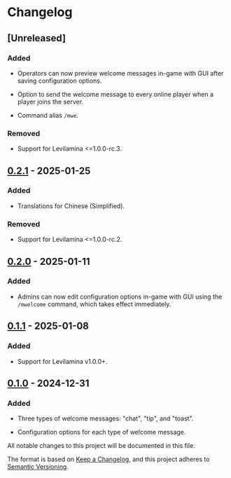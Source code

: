 # Changelog

## [Unreleased]

### Added

- Operators can now preview welcome messages in-game with GUI after saving configuration options.

- Option to send the welcome message to every online player when a player joins the server.

- Command alias `/mwe`.

### Removed

- Support for Levilamina <=1.0.0-rc.3.

## [0.2.1] - 2025-01-25

### Added

- Translations for Chinese (Simplified).

### Removed

- Support for Levilamina <=1.0.0-rc.2.

## [0.2.0] - 2025-01-11

### Added

- Admins can now edit configuration options in-game with GUI using the `/mwelcome` command, which takes effect immediately.

## [0.1.1] - 2025-01-08

### Added

- Support for Levilamina v1.0.0+.

## [0.1.0] - 2024-12-31

### Added

- Three types of welcome messages: "chat", "tip", and "toast".

- Configuration options for each type of welcome message.

All notable changes to this project will be documented in this file.

[0.2.1]: https://github.com/mrmagic2020/MWelcome/releases/v0.2.1
[0.2.0]: https://github.com/mrmagic2020/MWelcome/releases/v0.2.0
[0.1.1]: https://github.com/mrmagic2020/MWelcome/releases/v0.1.1
[0.1.0]: https://github.com/mrmagic2020/MWelcome/releases/v0.1.0

The format is based on [Keep a Changelog](https://keepachangelog.com/en/1.0.0/),
and this project adheres to [Semantic Versioning](https://semver.org/spec/v2.0.0.html).
